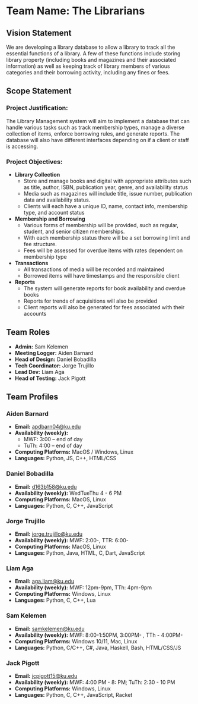 # Team Name: The Librarians

## Vision Statement

We are developing a library database to allow a library to track all the essential functions of a library. A few of these functions include storing library property (including books and magazines and their associated information) as well as keeping track of library members of various categories and their borrowing activity, including any fines or fees.

## Scope Statement

### Project Justification: 
The Library Management system will aim to implement a database that can handle various tasks such as track membership types, manage a diverse collection of items, enforce borrowing rules, and generate reports. The database will also have different interfaces depending on if a client or staff is accessing.

### Project Objectives:
- **Library Collection**
  - Store and manage books and digital with appropriate attributes such as title, author, ISBN, publication year, genre, and availability status
  - Media such as magazines will include title, issue number, publication data and availability status. 
  - Clients will each have a unique ID, name, contact info, membership type, and account status
- **Membership and Borrowing**
  - Various forms of membership will be provided, such as regular, student, and senior citizen memberships.  
  - With each membership status there will be a set borrowing limit and fee structure.
  - Fees will be assessed for overdue items with rates dependent on membership type
- **Transactions**
  - All transactions of media will be recorded and maintained
  - Borrowed items will have timestamps and the responsible client
- **Reports**
  - The system will generate reports for book availability and overdue books
  - Reports for trends of acquisitions will also be provided 
  - Client reports will also be generated for fees associated with their accounts


## Team Roles

- **Admin:** Sam Kelemen
- **Meeting Logger:** Aiden Barnard
- **Head of Design:** Daniel Bobadilla
- **Tech Coordinator:** Jorge Trujillo
- **Lead Dev:** Liam Aga
- **Head of Testing:** Jack Pigott

## Team Profiles

### Aiden Barnard

- **Email:** apdbarn04@ku.edu
- **Availability (weekly):**
  - MWF: 3:00 – end of day
  - TuTh: 4:00 – end of day
- **Computing Platforms:** MacOS / Windows, Linux
- **Languages:** Python, JS, C++, HTML/CSS

### Daniel Bobadilla

- **Email:** d163b158@ku.edu
- **Availability (weekly):** WedTueThu 4 - 6 PM
- **Computing Platforms:** MacOS, Linux
- **Languages:** Python, C, C++, JavaScript

### Jorge Trujillo

- **Email:** jorge.trujillo@ku.edu
- **Availability (weekly):** MWF: 2:00-, TTR: 6:00-
- **Computing Platforms:** MacOS, Linux
- **Languages:** Python, Java, HTML, C, Dart, JavaScript

### Liam Aga

- **Email:** aga.liam@ku.edu
- **Availability (weekly):** MWF: 12pm-9pm, TTh: 4pm-9pm
- **Computing Platforms:** Windows, Linux 
- **Languages:** Python, C, C++, Lua

### Sam Kelemen

- **Email:** samkelemen@ku.edu
- **Availability (weekly):** MWF: 8:00-1:50PM, 3:00PM- , TTh - 4:00PM-
- **Computing Platforms:** Windows 10/11, Mac, Linux
- **Languages:** Python, C/C++, C#, Java, Haskell, Bash, HTML/CSS/JS


### Jack Pigott

- **Email:** jcpigott15@ku.edu
- **Availability (weekly):** MWF: 4:00 PM - 8: PM; TuTh: 2:30 - 10 PM
- **Computing Platforms:** Windows, Linux
- **Languages:** Python, C, C++, JavaScript, Racket